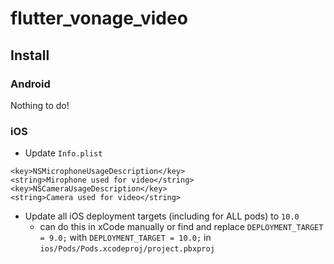 # flutter_vonage_video

## Install

### Android

Nothing to do!

### iOS

- Update `Info.plist`

```
<key>NSMicrophoneUsageDescription</key>
<string>Mirophone used for video</string>
<key>NSCameraUsageDescription</key>
<string>Camera used for video</string>
```

- Update all iOS deployment targets (including for ALL pods) to `10.0`
	- can do this in xCode manually or find and replace `DEPLOYMENT_TARGET = 9.0;` with `DEPLOYMENT_TARGET = 10.0;` in `ios/Pods/Pods.xcodeproj/project.pbxproj`
